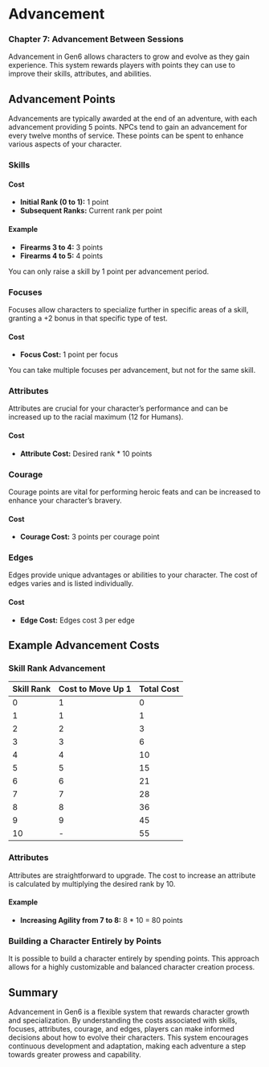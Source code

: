 # Advancement
### Chapter 7: Advancement Between Sessions

Advancement in Gen6 allows characters to grow and evolve as they gain experience. This system rewards players with points they can use to improve their skills, attributes, and abilities.

## Advancement Points

Advancements are typically awarded at the end of an adventure, with each advancement providing 5 points. NPCs tend to gain an advancement for every twelve months of service. These points can be spent to enhance various aspects of your character.

### Skills

#### Cost
- **Initial Rank (0 to 1):** 1 point
- **Subsequent Ranks:** Current rank per point

#### Example
- **Firearms 3 to 4:** 3 points
- **Firearms 4 to 5:** 4 points

You can only raise a skill by 1 point per advancement period.

### Focuses

Focuses allow characters to specialize further in specific areas of a skill, granting a +2 bonus in that specific type of test.

#### Cost
- **Focus Cost:** 1 point per focus

You can take multiple focuses per advancement, but not for the same skill.

### Attributes

Attributes are crucial for your character’s performance and can be increased up to the racial maximum (12 for Humans).

#### Cost
- **Attribute Cost:** Desired rank * 10 points

### Courage

Courage points are vital for performing heroic feats and can be increased to enhance your character’s bravery.

#### Cost
- **Courage Cost:** 3 points per courage point

### Edges

Edges provide unique advantages or abilities to your character. The cost of edges varies and is listed individually.

#### Cost
- **Edge Cost:** Edges cost 3 per edge

## Example Advancement Costs

### Skill Rank Advancement

| Skill Rank | Cost to Move Up 1 | Total Cost |
| ---------- | ----------------- | ---------- |
| 0          | 1                 | 0          |
| 1          | 1                 | 1          |
| 2          | 2                 | 3          |
| 3          | 3                 | 6          |
| 4          | 4                 | 10         |
| 5          | 5                 | 15         |
| 6          | 6                 | 21         |
| 7          | 7                 | 28         |
| 8          | 8                 | 36         |
| 9          | 9                 | 45         |
| 10         | -                 | 55         |

### Attributes

Attributes are straightforward to upgrade. The cost to increase an attribute is calculated by multiplying the desired rank by 10.

#### Example
- **Increasing Agility from 7 to 8:** 8 * 10 = 80 points

### Building a Character Entirely by Points

It is possible to build a character entirely by spending points. This approach allows for a highly customizable and balanced character creation process.

## Summary

Advancement in Gen6 is a flexible system that rewards character growth and specialization. By understanding the costs associated with skills, focuses, attributes, courage, and edges, players can make informed decisions about how to evolve their characters. This system encourages continuous development and adaptation, making each adventure a step towards greater prowess and capability.